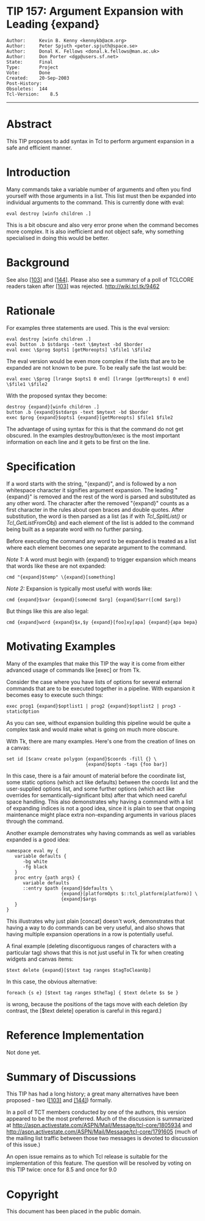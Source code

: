 # TIP 157: Argument Expansion with Leading {expand}
	Author:		Kevin B. Kenny <kennykb@acm.org>
	Author:		Peter Spjuth <peter.spjuth@space.se>
	Author:		Donal K. Fellows <donal.k.fellows@man.ac.uk>
	Author:		Don Porter <dgp@users.sf.net>
	State:		Final
	Type:		Project
	Vote:		Done
	Created:	20-Sep-2003
	Post-History:	
	Obsoletes:	144
	Tcl-Version:	8.5
-----

# Abstract

This TIP proposes to add syntax in Tcl to perform argument expansion
in a safe and efficient manner.

# Introduction

Many commands take a variable number of arguments and often you find
yourself with those arguments in a list.  This list must then be
expanded into individual arguments to the command.  This is currently
done with eval:

	eval destroy [winfo children .]

This is a bit obscure and also very error prone when the command
becomes more complex.  It is also inefficient and not object safe, why
something specialised in doing this would be better.

# Background

See also [[103]](103.md) and [[144]](144.md).  Please also see a summary of a poll of
TCLCORE readers taken after [[103]](103.md) was rejected.
<http://wiki.tcl.tk/9462>

# Rationale

For examples three statements are used.  This is the eval version:

	eval destroy [winfo children .]
	eval button .b $stdargs -text \$mytext -bd $border
	eval exec \$prog $opts1 [getMoreopts] \$file1 \$file2

The eval version would be even more complex if the lists that are to
be expanded are not known to be pure. To be really safe the last would
be:

	eval exec \$prog [lrange $opts1 0 end] [lrange [getMoreopts] 0 end] \$file1 \$file2

With the proposed syntax they become:

	destroy {expand}[winfo children .]
	button .b {expand}$stdargs -text $mytext -bd $border
	exec $prog {expand}$opts1 {expand}[getMoreopts] $file1 $file2

The advantage of using syntax for this is that the command do not get
obscured.  In the examples destroy/button/exec is the most important
information on each line and it gets to be first on the line.

# Specification

If a word starts with the string, "\{expand\}", and is followed by a non
whitespace character it signifies argument expansion.  The leading
"\{expand\}" is removed and the rest of the word is parsed and
substituted as any other word.  The character after the removed
"\{expand\}" counts as a first character in the rules about open braces
and double quotes.  After substitution, the word is then parsed as a
list \(as if with _Tcl\_SplitList\(\)_ or _Tcl\_GetListFromObj_\) and
each element of the list is added to the command being built as a
separate word with no further parsing.

Before executing the command any word to be expanded is treated as a
list where each element becomes one separate argument to the command.

_Note 1:_ A word must begin with \{expand\} to trigger expansion
which means that words like these are not expanded:

	cmd "{expand}$temp" \{expand}[something]

_Note 2:_ Expansion is typically most useful with words like:

	cmd {expand}$var {expand}[somecmd $arg] {expand}$arr([cmd $arg])

But things like this are also legal:

	cmd {expand}word {expand}$x,$y {expand}[foo]xy[apa] {expand}{apa bepa}

# Motivating Examples

Many of the examples that make this TIP the way it is come from either
advanced usage of commands like [exec] or from Tk.

Consider the case where you have lists of options for several external
commands that are to be executed together in a pipeline.  With
expansion it becomes easy to execute such things:

	exec prog1 {expand}$optlist1 | prog2 {expand}$optlist2 | prog3 -staticOption

As you can see, without expansion building this pipeline would be
quite a complex task and would make what is going on much more
obscure.

With Tk, there are many examples.  Here's one from the creation of
lines on a canvas:

	set id [$canv create polygon {expand}$coords -fill {} \
	                             {expand}$opts -tags {foo bar}]

In this case, there is a fair amount of material before the coordinate
list, some static options \(which act like defaults\) between the coords
list and the user-supplied options list, and some further options
\(which act like overrides for semantically-significant bits\) after
that which need careful space handling.  This also demonstrates why
having a command with a list of expanding indices is not a good idea,
since it is plain to see that ongoing maintenance might place extra
non-expanding arguments in various places through the command.

Another example demonstrates why having commands as well as variables
expanded is a good idea:

	namespace eval my {
	   variable defaults {
	      -bg white
	      -fg black
	   }
	   proc entry {path args} {
	      variable defaults
	      ::entry $path {expand}$defaults \
	                    {expand}[platformOpts $::tcl_platform(platform)] \
	                    {expand}$args
	   }
	}

This illustrates why just plain [concat] doesn't work, demonstrates
that having a way to do commands can be very useful, and also shows
that having multiple expansion operations in a row is potentially
useful.

A final example \(deleting discontiguous ranges of characters with a
particular tag\) shows that this is not just useful in Tk for when
creating widgets and canvas items:

	$text delete {expand}[$text tag ranges $tagToCleanUp]

In this case, the obvious alternative:

	foreach {s e} [$text tag ranges $theTag] { $text delete $s $e }

is wrong, because the positions of the tags move with each deletion
\(by contrast, the [$text delete] operation is careful in this
regard.\)

# Reference Implementation

Not done yet.

# Summary of Discussions

This TIP has had a long history; a great many alternatives have been
proposed - two \([[103]](103.md) and [[144]](144.md)\) formally.

In a poll of TCT members conducted by one of the authors, this version
appeared to be the most preferred.  Much of the discussion is
summarized at
<http://aspn.activestate.com/ASPN/Mail/Message/tcl-core/1805934> and
<http://aspn.activestate.com/ASPN/Mail/Message/tcl-core/1791605> \(much
of the mailing list traffic between those two messages is devoted to
discussion of this issue.\)

An open issue remains as to which Tcl release is suitable for the
implementation of this feature.  The question will be resolved by
voting on this TIP twice: once for 8.5 and once for 9.0

# Copyright

This document has been placed in the public domain.

